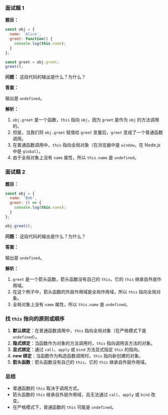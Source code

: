 ### 面试题 1

**题目：**

```javascript
const obj = {
  name: 'Alice',
  greet: function() {
    console.log(this.name);
  }
};

const greet = obj.greet;
greet();
```

**问题：** 这段代码的输出是什么？为什么？

**答案：**

输出是 `undefined`。

**解析：**

1. `obj.greet` 是一个函数，`this` 指向 `obj`，因为 `greet` 是作为 `obj` 的方法调用的。
2. 但是，当我们将 `obj.greet` 赋值给 `greet` 变量后，`greet` 变成了一个普通函数调用。
3. 在普通函数调用中，`this` 指向全局对象（在浏览器中是 `window`，在 Node.js 中是 `global`）。
4. 由于全局对象上没有 `name` 属性，所以 `this.name` 是 `undefined`。

### 面试题 2

**题目：**

```javascript
const obj = {
  name: 'Bob',
  greet: () => {
    console.log(this.name);
  }
};

obj.greet();
```

**问题：** 这段代码的输出是什么？为什么？

**答案：**

输出是 `undefined`。

**解析：**

1. `greet` 是一个箭头函数，箭头函数没有自己的 `this`，它的 `this` 继承自外层作用域。
2. 在这个例子中，箭头函数的外层作用域是全局作用域，所以 `this` 指向全局对象。
3. 全局对象上没有 `name` 属性，所以 `this.name` 是 `undefined`。

### 找 `this` 指向的原则或顺序

1. **默认绑定**：在普通函数调用中，`this` 指向全局对象（在严格模式下是 `undefined`）。
2. **隐式绑定**：当函数作为对象的方法调用时，`this` 指向调用该方法的对象。
3. **显式绑定**：通过 `call`、`apply` 或 `bind` 方法显式指定 `this` 的指向。
4. **new 绑定**：当函数作为构造函数调用时，`this` 指向新创建的对象。
5. **箭头函数**：箭头函数没有自己的 `this`，它的 `this` 继承自外层作用域。

### 总结

- 普通函数的 `this` 取决于调用方式。
- 箭头函数的 `this` 继承自外层作用域，且无法通过 `call`、`apply` 或 `bind` 改变。
- 在严格模式下，普通函数的 `this` 可能是 `undefined`。